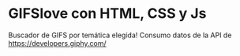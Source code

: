 # GIFSlove con HTML, CSS y Js
Buscador de GIFS por temática elegida!
Consumo datos de la API de https://developers.giphy.com/
